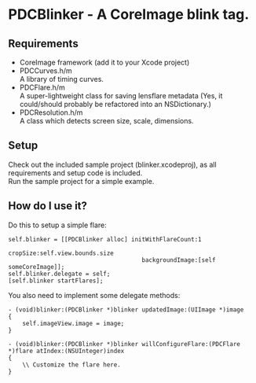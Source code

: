PDCBlinker - A CoreImage blink tag.
===================================

Requirements
------------
- CoreImage framework (add it to your Xcode project)
- PDCCurves.h/m  
A library of timing curves.
- PDCFlare.h/m  
A super-lightweight class for saving lensflare metadata (Yes, it could/should probably be refactored into an NSDictionary.)
- PDCResolution.h/m  
A class which detects screen size, scale, dimensions.

Setup
-----
Check out the included sample project (blinker.xcodeproj), as all requirements and setup code is included.  
Run the sample project for a simple example.

How do I use it?
----------------
Do this to setup a simple flare:
```
self.blinker = [[PDCBlinker alloc] initWithFlareCount:1
                                             cropSize:self.view.bounds.size
                                      backgroundImage:[self someCoreImage]];
self.blinker.delegate = self;
[self.blinker startFlares];
```

You also need to implement some delegate methods:
```
- (void)blinker:(PDCBlinker *)blinker updatedImage:(UIImage *)image
{
    self.imageView.image = image;
}

- (void)blinker:(PDCBlinker *)blinker willConfigureFlare:(PDCFlare *)flare atIndex:(NSUInteger)index
{
	\\ Customize the flare here.
}
```

